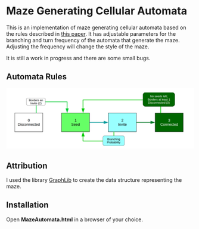 #  Maze Generating Cellular Automata

This is an implementation of maze generating cellular automata based on the rules described in [this paper](https://justinparrtech.com/JustinParr-Tech/wp-content/uploads/Creating%20Mazes%20Using%20Cellular%20Automata_v2.pdf). It has adjustable parameters for the branching and turn frequency of the automata that generate the maze. Adjusting the frequency will change the style of the maze. 

It is still a work in progress and there are some small bugs.

## Automata Rules

![State Diagram](stateDiagram.png)



## Attribution

I used the library [GraphLib](https://github.com/dagrejs/graphlib) to create the data structure representing the maze.

## Installation

Open **MazeAutomata.html** in a browser of your choice.
